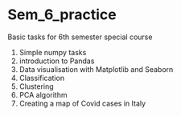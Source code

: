 # Sem_6_practice
Basic tasks for 6th semester special course
1. Simple numpy tasks
2. introduction to Pandas
3. Data visualisation with Matplotlib and Seaborn
4. Classification
5. Clustering
6. PCA algorithm
7. Creating a map of Covid cases in Italy
